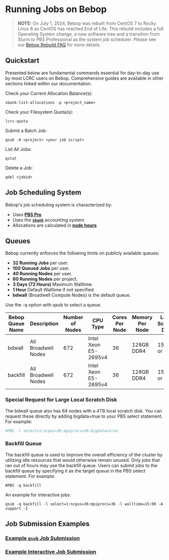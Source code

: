 # Running Jobs on Bebop

> **NOTE:** 
> On July 1, 2024, Bebop was rebuilt from CentOS 7 to Rocky Linux 8 as CentOS has reached End of Life. This rebuild includes a full Operating System change, a new software tree and a transition from Slurm to PBS Professional as the system job scheduler. Please see our [Bebop Rebuild FAQ](../bebop-rebuild-faq) for more details.

## Quickstart

Presented below are fundamental commands essential for day-to-day use by most LCRC users on Bebop. Comprehensive guides are available in other sections linked within our documentation.

Check your Current Allocation Balance(s):
```
sbank-list-allocations -p <project_name>
```

Check your Filesystem Quota(s):
```
lcrc-quota
```

Submit a Batch Job:
```
qsub -A <project> <your job script>
```

List All Jobs:
```
qstat
```

Delete a Job:
```
qdel <jobid>
```

## Job Scheduling System

Bebop's job scheduling system is characterized by:

- Uses [**PBS Pro**](../running-jobs-at-lcrc/pbs-pro.md)
- Uses the [**`sbank`**](../allocation-management/sbank-allocation-accounting-system.md) accounting system
- Allocations are calculated in [**node hours**](../allocation-management/allocations.md#node-hours-improv-and-bebop-clusters)

## Queues

Bebop currently enforces the following limits on publicly available queues:

- **32 Running Jobs** per user.
- **100 Queued Jobs** per user.
- **40 Running Nodes** per user.
- **60 Running Nodes** per project.
- **3 Days (72 Hours)** Maximum Walltime.
- **1 Hour** Default Walltime if not specified.
- **bdwall** (Broadwell Compute Nodes) is the default queue.

Use the -q option with qsub to select a queue.

| Bebop Queue Name | Description                        | Number of Nodes | CPU Type                | Cores Per Node | Memory Per Node | Local Scratch Disk |
|----------------------|------------------------------------|-----------------|-------------------------|----------------|-----------------|--------------------|
| bdwall               | All Broadwell Nodes                | 672             | Intel Xeon E5-2695v4    | 36             | 128GB DDR4      | 15 GB or 4 TB      |
| backfill             | All Broadwell Nodes                | 672             | Intel Xeon E5-2695v4    | 36             | 128GB DDR4      | 15 GB or 4 TB      |

### Special Request for Large Local Scratch Disk

The bdwall queue also has 64 nodes with a 4TB local scratch disk. You can request these directly by adding bigdata=true to your PBS select statement. For example:

```bash
#PBS -l select=1:ncpus=36:mpiprocs=36:bigdata=true
```

### Backfill Queue

The backfill queue is used to improve the overall efficiency of the cluster by utilizing idle resources that would otherwise remain unused. Only jobs that ran out of hours may use the backfill queue. Users can submit jobs to the backfill queue by specifying it as the target queue in the PBS select statement. For example:

```
#PBS -q backfill
```

An example for interactive jobs:

```
qsub -q backfill -l select=1:ncpus=36:mpiprocs=36 -l walltime=15:00 -A support -I
```


## Job Submission Examples

### [Example `qsub` Job Submission](https://docs.lcrc.anl.gov/running-jobs-at-lcrc/pbs-pro#resource-selection-and-job-placement)

### [Example Interactive Job Submission](https://docs.lcrc.anl.gov/running-jobs-at-lcrc/pbs-pro#submitting-an-interactive-job)
